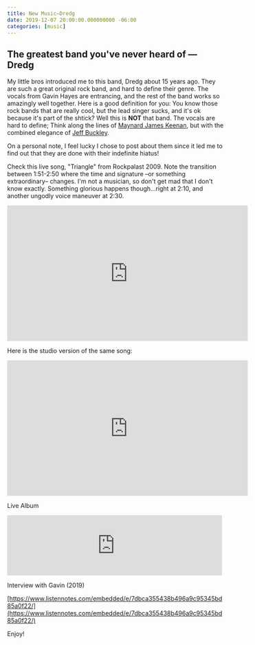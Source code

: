 ```yaml
---
title: New Music—Dredg
date: 2019-12-07 20:00:00.000000000 -06:00
categories: [music]
---
```


## The greatest band you've never heard of —Dredg

My little bros introduced me to this band, Dredg about 15 years ago. They are such a great original rock band, and hard to define their genre. The vocals from Gavin Hayes are entrancing, and the rest of the band works so amazingly well together. Here is a good definition for you: You know those rock bands that are really cool, but the lead singer sucks, and it's ok because it's part of the shtick? Well this is __NOT__ that band. The vocals are hard to define; Think along the lines of [Maynard James Keenan](https://en.wikipedia.org/wiki/Maynard_James_Keenan), but with the combined elegance of [Jeff Buckley](https://youtu.be/y8AWFf7EAc4). 

On a personal note, I feel lucky I chose to post about them since it led me to find out that they are done with their indefinite hiatus!

Check this live song, "Triangle" from Rockpalast 2009. Note the transition between 1:51-2:50 where the time and signature –or something extraordinary– changes. I'm not a musician, so don't get mad that I don't know exactly. Something glorious happens though...right at 2:10, and another ungodly voice maneuver at 2:30.


<iframe width="560" height="315" src="https://www.youtube.com/embed/lKn8v_ntboQ" frameborder="0" allow="accelerometer; autoplay; encrypted-media; gyroscope; picture-in-picture" allowfullscreen></iframe>


Here is the studio version of the same song:
<iframe width="560" height="315" src="https://www.youtube.com/embed/8J7176pgyAc" frameborder="0" allow="accelerometer; autoplay; encrypted-media; gyroscope; picture-in-picture" allowfullscreen></iframe>


Live Album
<iframe src="https://archive.org/embed/dredg2005-08-06.SBD.flac16" width="500" height="140" frameborder="0" webkitallowfullscreen="true" mozallowfullscreen="true" allowfullscreen></iframe>


Interview with Gavin (2019)

[https://www.listennotes.com/embedded/e/7dbca355438b496a9c95345bd85a0f22/](https://www.listennotes.com/embedded/e/7dbca355438b496a9c95345bd85a0f22/)

Enjoy!
